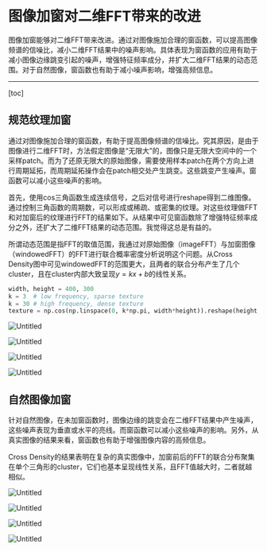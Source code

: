 # 图像加窗对二维FFT带来的改进

图像加窗能够对二维FFT带来改进。通过对图像施加合理的窗函数，可以提高图像频谱的信噪比，减小二维FFT结果中的噪声影响。具体表现为窗函数的应用有助于减小图像边缘跳变引起的噪声，增强特征频率成分，并扩大二维FFT结果的动态范围。对于自然图像，窗函数也有助于减小噪声影响，增强高频信息。

---
[toc]

## 规范纹理加窗

通过对图像施加合理的窗函数，有助于提高图像频谱的信噪比。究其原因，是由于图像进行二维FFT时，方法假定图像是“无限大”的，图像只是无限大空间中的一个采样patch。而为了还原无限大的原始图像，需要使用样本patch在两个方向上进行周期延拓，而周期延拓操作会在patch相交处产生跳变。这些跳变产生噪声。窗函数可以减小这些噪声的影响。

首先，使用cos三角函数生成连续信号，之后对信号进行reshape得到二维图像。通过控制三角函数的周期数，可以形成或稀疏、或密集的纹理。对这些纹理做FFT和对加窗后的纹理进行FFT的结果如下。从结果中可见窗函数除了增强特征频率成分之外，还扩大了二维FFT结果的动态范围。我觉得这总是有益的。

所谓动态范围是指FFT的取值范围，我通过对原始图像（imageFFT）与加窗图像（windowedFFT）的FFT进行联合概率密度分析说明这个问题。从Cross Density图中可见windowedFFT的范围更大，且两者的联合分布产生了几个cluster，且在cluster内部大致呈现$y=kx+b$的线性关系。

```python
width, height = 400, 300
k = 3  # low frequency, sparse texture
k = 30 # high frequency, dense texture
texture = np.cos(np.linspace(0, k*np.pi, width*height)).reshape(height, width)
```

![Untitled](%E5%9B%BE%E5%83%8F%E5%8A%A0%E7%AA%97%E5%AF%B9%E4%BA%8C%E7%BB%B4FFT%E5%B8%A6%E6%9D%A5%E7%9A%84%E6%94%B9%E8%BF%9B%20ef0e6c8600d8412c80d6a8833a977c5a/Untitled.png)

![Untitled](%E5%9B%BE%E5%83%8F%E5%8A%A0%E7%AA%97%E5%AF%B9%E4%BA%8C%E7%BB%B4FFT%E5%B8%A6%E6%9D%A5%E7%9A%84%E6%94%B9%E8%BF%9B%20ef0e6c8600d8412c80d6a8833a977c5a/Untitled%201.png)

![Untitled](%E5%9B%BE%E5%83%8F%E5%8A%A0%E7%AA%97%E5%AF%B9%E4%BA%8C%E7%BB%B4FFT%E5%B8%A6%E6%9D%A5%E7%9A%84%E6%94%B9%E8%BF%9B%20ef0e6c8600d8412c80d6a8833a977c5a/Untitled%202.png)

![Untitled](%E5%9B%BE%E5%83%8F%E5%8A%A0%E7%AA%97%E5%AF%B9%E4%BA%8C%E7%BB%B4FFT%E5%B8%A6%E6%9D%A5%E7%9A%84%E6%94%B9%E8%BF%9B%20ef0e6c8600d8412c80d6a8833a977c5a/Untitled%203.png)

## 自然图像加窗

针对自然图像，在未加窗函数时，图像边缘的跳变会在二维FFT结果中产生噪声，这些噪声表现为垂直或水平的亮线。而窗函数可以减小这些噪声的影响。另外，从真实图像的结果来看，窗函数也有助于增强图像内容的高频信息。

Cross Density的结果表明在复杂的真实图像中，加窗前后的FFT的联合分布聚集在单个三角形的cluster，它们也基本呈现线性关系，且FFT值越大时，二者就越相似。

![Untitled](%E5%9B%BE%E5%83%8F%E5%8A%A0%E7%AA%97%E5%AF%B9%E4%BA%8C%E7%BB%B4FFT%E5%B8%A6%E6%9D%A5%E7%9A%84%E6%94%B9%E8%BF%9B%20ef0e6c8600d8412c80d6a8833a977c5a/Untitled%204.png)

![Untitled](%E5%9B%BE%E5%83%8F%E5%8A%A0%E7%AA%97%E5%AF%B9%E4%BA%8C%E7%BB%B4FFT%E5%B8%A6%E6%9D%A5%E7%9A%84%E6%94%B9%E8%BF%9B%20ef0e6c8600d8412c80d6a8833a977c5a/Untitled%205.png)

![Untitled](%E5%9B%BE%E5%83%8F%E5%8A%A0%E7%AA%97%E5%AF%B9%E4%BA%8C%E7%BB%B4FFT%E5%B8%A6%E6%9D%A5%E7%9A%84%E6%94%B9%E8%BF%9B%20ef0e6c8600d8412c80d6a8833a977c5a/Untitled%206.png)

![Untitled](%E5%9B%BE%E5%83%8F%E5%8A%A0%E7%AA%97%E5%AF%B9%E4%BA%8C%E7%BB%B4FFT%E5%B8%A6%E6%9D%A5%E7%9A%84%E6%94%B9%E8%BF%9B%20ef0e6c8600d8412c80d6a8833a977c5a/Untitled%207.png)